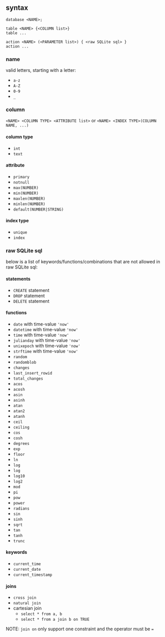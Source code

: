 
## syntax
```
database <NAME>;

table <NAME> {<COLUMN list>}
table ...

action <NAME> (<PARAMETER list>) { <raw SQLite sql> }
action ...
```

### name

valid letters, starting with a letter:
* `a-z`
* `A-Z`
* `0-9`
* `_`

### column

`<NAME> <COLUMN TYPE> <ATTRIBUTE list>`
or
`<NAME> <INDEX TYPE>(COLUMN NAME, ...)`

#### column type

* `int`
* `text`

#### attribute

* `primary`
* `notnull`
* `max(NUMBER)`
* `min(NUMBER)`
* `maxlen(NUMBER)`
* `minlen(NUMBER)`
* `default(NUMBER|STRING)`

#### index type

* `unique`
* `index`

### raw SQLite sql

below is a list of keywords/functions/combinations that are not allowed in raw SQLite sql:

#### statements

* `CREATE` statement
* `DROP` statement
* `DELETE` statement

#### functions

* `date` with time-value `'now'`
* `datetime` with time-value `'now'`
* `time` with time-value `'now'`
* `julianday` with time-value `'now'`
* `unixepoch` with time-value `'now'`
* `strftime` with time-value `'now'`
* `random`
* `randomblob`
* `changes`
* `last_insert_rowid`
* `total_changes`
* `acos`
* `acosh`
* `asin`
* `asinh`
* `atan`
* `atan2`
* `atanh`
* `ceil`
* `ceiling`
* `cos`
* `cosh`
* `degrees`
* `exp`
* `floor`
* `ln`
* `log`
* `log`
* `log10`
* `log2`
* `mod`
* `pi`
* `pow`
* `power`
* `radians`
* `sin`
* `sinh`
* `sqrt`
* `tan`
* `tanh`
* `trunc`

#### keywords

* `current_time`
* `current_date`
* `current_timestamp`

#### joins

* `cross join`
* `natural join`
* cartesian join
  * `select * from a, b`
  * `select * from a join b on TRUE`

NOTE: `join on` only support one constraint and the operator must be `=`